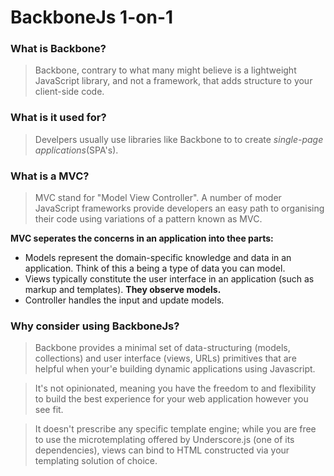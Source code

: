 # BackboneJs 1-on-1

### What is Backbone?

>Backbone, contrary to what many might believe is a lightweight JavaScript library, and not a framework,
>that adds structure to your client-side code.

### What is it used for?

>Develpers usually use libraries like Backbone to to create *single-page applications*(SPA's).

### What is a MVC?

>MVC stand for "Model View Controller".
>A number of moder JavaScript frameworks provide developers an easy path to organising their code using
>variations of a pattern known as MVC.

**MVC seperates the concerns in an application into thee parts:**
- Models represent the domain-specific knowledge and data in an application. Think of this a being a type
of data you can model.
- Views typically constitute the user interface in an application (such as markup and templates). **They observe models.**
- Controller handles the input and update models.

### Why consider using BackboneJs?

>Backbone provides a minimal set of data-structuring (models, collections) and user
> interface (views, URLs) primitives that are helpful when your'e building dynamic applications using
>Javascript.

>It's not opinionated, meaning you have the freedom to and flexibility
>to build the best experience for your web application however you see fit.

>It doesn't prescribe any specific template engine; while you are free to use
>the microtemplating offered by Underscore.js (one of its dependencies), views
>can bind to HTML constructed via your templating solution of choice.
